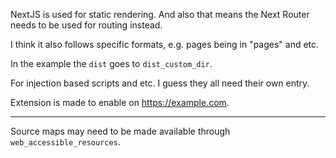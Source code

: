 NextJS is used for static rendering. And also that means the Next Router needs to be used for routing instead.

I think it also follows specific formats, e.g. pages being in "pages" and etc.


In the example the ``dist`` goes to ``dist_custom_dir``.

For injection based scripts and etc. I guess they all need their own entry.

Extension is made to enable on https://example.com.

---

Source maps may need to be made available through ``web_accessible_resources``.